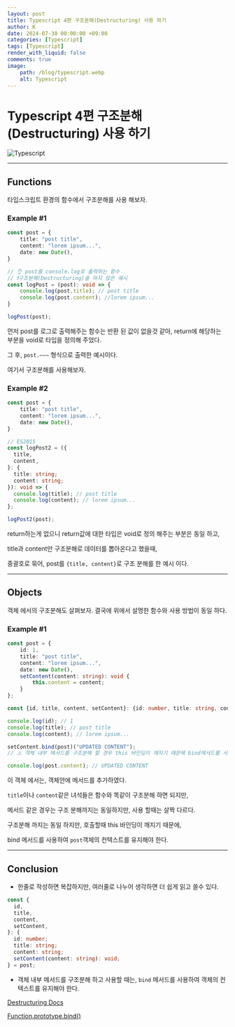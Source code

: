 ```yaml
---
layout: post
title: Typescript 4편 구조분해(Destructuring) 사용 하기
author: K
date: 2024-07-30 00:00:00 +09:00
categories: [Typescript]
tags: [Typescript]
render_with_liquid: false
comments: true
image: 
    path: /blog/typescript.webp
    alt: Typescript
---
```



# Typescript 4편 구조분해(Destructuring) 사용 하기

![Typescript](blog/typescript.webp)

---

## Functions

타입스크립트 환경의 함수에서 구조분해를 사용 해보자.

### Example #1 

```typescript
const post = {
	title: "post title",
	content: "lorem ipsum...",
	date: new Date(),
}

// 👌 post를 console.log로 출력하는 함수
// ❗구조분해(Destructuring)을 하지 않은 예시
const logPost = (post): void => {
	console.log(post.title); // post title
	console.log(post.content); //lorem ipsum...
}

logPost(post);
```

먼저 post를 로그로 출력해주는 함수는 
반환 된 값이 없을것 같아, return에 해당하는 부분을 void로  타입을 정의해 주었다.

그 후, `post.~~~` 형식으로 출력한 예시이다.

여기서 구조분해를 사용해보자.

### Example #2

```typescript
const post = {
	title: "post title",
	content: "lorem ipsum...",
	date: new Date(),
}

// ES2015
const logPost2 = ({
  title,
  content,
}: {
  title: string;
  content: string;
}): void => {
  console.log(title); // post title
  console.log(content); // lorem ipsum...
};

logPost2(post);
```

return하는게 없으니 return값에 대한 타입은 void로 정의 해주는 부분은 동일 하고,

title과 content만 구조분해로 데이터를 뽑아온다고 했을때,

중괄호로 묶어, post를 `{title, content}`로 구조 분해를 한 예시 이다.

---

## Objects 

객체 에서의 구조분해도 살펴보자. 결국에 위에서 설명한 함수와 사용 방법이 동일 하다.

### Example #1

```typescript
const post = {
	id: 1,
	title: "post title",
	content: "lorem ipsum...",
	date: new Date(),
	setContent(content: string): void {
		this.content = content;
	}
};

const {id, title, content, setContent}: {id: number, title: string, content: string, setContent(content: string): void} = post;

console.log(id); // 1
console.log(title); // post title
console.log(content); // lorem ipsum...

setContent.bind(post)("UPDATED CONTENT");
// ⚠️ 객체 내부 메서드를 구조분해 할 경우 this 바인딩이 깨지기 때문에 bind메서드를 사용 해주어야함

console.log(post.content); // UPDATED CONTENT
```
이 객체 에서는, 객체안에 메서드를 추가하였다.

`title`이나 `content`같은 녀석들은 함수와 똑같이 구조분해 하면 되지만, 

메서드 같은 경우는 구조 분해까지는 동일하지만, 사용 할때는 살짝 다르다.

구조분해 까지는 동일 하지만, 호출할때 this 바인딩이 깨지기 때문에, 

bind 메서드를 사용하여 `post`객체의 컨텍스트를 유지해야 한다.

---

## Conclusion 

* 한줄로 작성하면 복잡하지만, 여러줄로 나누어 생각하면 더 쉽게 읽고 쓸수 있다.

```typescript
const {
  id,
  title,
  content,
  setContent,
}: {
  id: number;
  title: string;
  content: string;
  setContent(content: string): void;
} = post;
```
* 객체 내부 메서드를 구조분해 하고 사용할 때는,  `bind` 메서드를 사용하여 객체의 컨텍스트를 유지해야 한다.


[Destructuring Docs](https://developer.mozilla.org/en-US/docs/Web/JavaScript/Reference/Operators/Destructuring_assignment)

[Function.prototype.bind()](https://developer.mozilla.org/ko/docs/Web/JavaScript/Reference/Global_Objects/Function/bind)